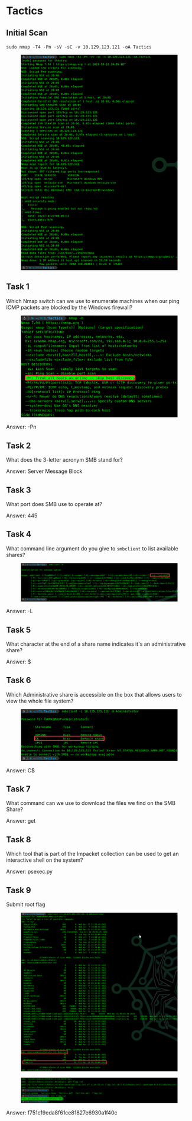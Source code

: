 # Tactics

## Initial Scan

```nmap
sudo nmap -T4 -Pn -sV -sC -v 10.129.123.121 -oA Tactics
```

<figure><img src="../../../.gitbook/assets/image (75).png" alt=""><figcaption></figcaption></figure>

## Task 1

Which Nmap switch can we use to enumerate machines when our ping ICMP packets are blocked by the Windows firewall?

<figure><img src="../../../.gitbook/assets/image (76).png" alt=""><figcaption></figcaption></figure>

Answer: -Pn

## Task 2

What does the 3-letter acronym SMB stand for?

Answer: Server Message Block

## Task 3

What port does SMB use to operate at?

Answer: 445

## Task 4

What command line argument do you give to `smbclient` to list available shares?

<figure><img src="../../../.gitbook/assets/image (77).png" alt=""><figcaption></figcaption></figure>

Answer: -L

## Task 5

What character at the end of a share name indicates it's an administrative share?

Answer: $

## Task 6

Which Administrative share is accessible on the box that allows users to view the whole file system?

<figure><img src="../../../.gitbook/assets/image (78).png" alt=""><figcaption></figcaption></figure>

Answer: C$

## Task 7

What command can we use to download the files we find on the SMB Share?

Answer: get

## Task 8

Which tool that is part of the Impacket collection can be used to get an interactive shell on the system?

Answer: psexec.py

## Task 9

Submit root flag

<figure><img src="../../../.gitbook/assets/image (79).png" alt=""><figcaption></figcaption></figure>

<figure><img src="../../../.gitbook/assets/image (80).png" alt=""><figcaption></figcaption></figure>

Answer: f751c19eda8f61ce81827e6930a1f40c
